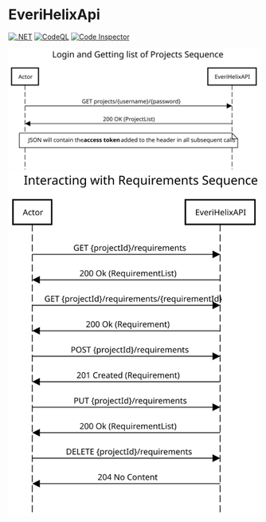 # EveriHelixApi
[![.NET](https://github.com/sknowlton-everi/EveriHelixApi/actions/workflows/dotnet.yml/badge.svg)](https://github.com/sknowlton-everi/EveriHelixApi/actions/workflows/dotnet.yml)
[![CodeQL](https://github.com/sknowlton-everi/EveriHelixApi/actions/workflows/codeql.yml/badge.svg)](https://github.com/sknowlton-everi/EveriHelixApi/actions/workflows/codeql.yml)
[![Code Inspector](https://github.com/sknowlton-everi/EveriHelixApi/actions/workflows/codeinspect.yml/badge.svg)](https://github.com/sknowlton-everi/EveriHelixApi/actions/workflows/codeinspect.yml)



<img src="https://raw.githubusercontent.com/sknowlton-everi/EveriHelixApi/main/docs/Login%20and%20Projects%20Sequence.svg">
<img src="https://github.com/sknowlton-everi/EveriHelixApi/blob/main/docs/Requirements%20Sequence.svg">
